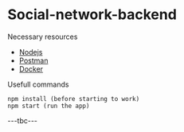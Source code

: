 # Social-network-backend


Necessary resources

* [Nodejs](https://nodejs.org/en/download)
* [Postman](https://www.postman.com/downloads/)
* [Docker](https://www.docker.com/products/docker-desktop)

Usefull commands
```
npm install (before starting to work)
npm start (run the app)
```

---tbc---
